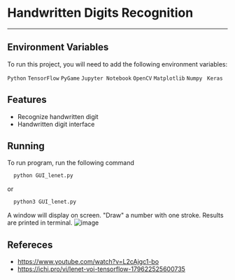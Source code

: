 
# Handwritten Digits Recognition 
***




## Environment Variables

To run this project, you will need to add the following environment variables:

`Python` `TensorFlow` `PyGame` `Jupyter Notebook` `OpenCV` `Matplotlib` `Numpy ` `Keras`


## Features

- Recognize handwritten digit
- Handwritten digit interface


## Running

To run program, run the following command

```bash
  python GUI_lenet.py
```
or
```bash
  python3 GUI_lenet.py
```
A window will display on screen. "Draw" a number with one stroke.
Results are printed in terminal.
![image](https://drive.google.com/uc?export=view&id=10XtsnhCTHp7903RXLLudGbZFvvLOODsB)

## Refereces
- https://www.youtube.com/watch?v=L2cAjgc1-bo
- https://ichi.pro/vi/lenet-voi-tensorflow-179622525600735